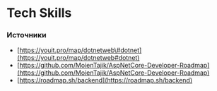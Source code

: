 # Tech Skills

### Источники

* [https://youit.pro/map/dotnetweb\#dotnet](https://youit.pro/map/dotnetweb#dotnet)
* [https://github.com/MoienTajik/AspNetCore-Developer-Roadmap](https://github.com/MoienTajik/AspNetCore-Developer-Roadmap)
* [https://roadmap.sh/backend](https://roadmap.sh/backend)

